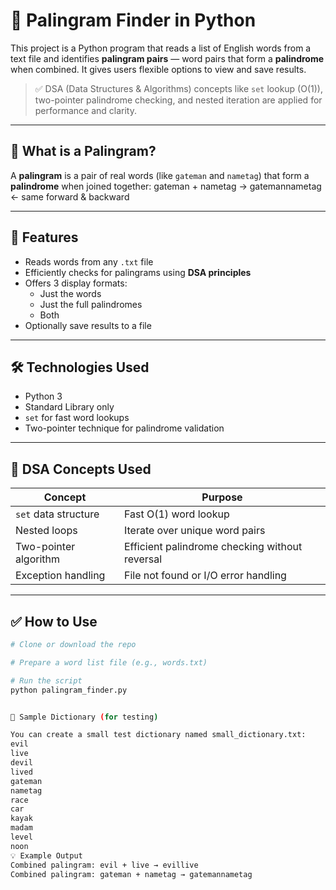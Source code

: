 # 🔁 Palingram Finder in Python

This project is a Python program that reads a list of English words from a text file and identifies **palingram pairs** — word pairs that form a **palindrome** when combined. It gives users flexible options to view and save results.

> ✅ DSA (Data Structures & Algorithms) concepts like `set` lookup (O(1)), two-pointer palindrome checking, and nested iteration are applied for performance and clarity.

---

## 📌 What is a Palingram?

A **palingram** is a pair of real words (like `gateman` and `nametag`) that form a **palindrome** when joined together:
gateman + nametag → gatemannametag ← same forward & backward


---

## 🚀 Features

- Reads words from any `.txt` file
- Efficiently checks for palingrams using **DSA principles**
- Offers 3 display formats:
  - Just the words
  - Just the full palindromes
  - Both
- Optionally save results to a file

---

## 🛠️ Technologies Used

- Python 3
- Standard Library only
- `set` for fast word lookups
- Two-pointer technique for palindrome validation

---

## 🧠 DSA Concepts Used

| Concept               | Purpose                                        |
|------------------------|-----------------------------------------------|
| `set` data structure   | Fast O(1) word lookup                         |
| Nested loops           | Iterate over unique word pairs               |
| Two-pointer algorithm  | Efficient palindrome checking without reversal |
| Exception handling     | File not found or I/O error handling          |

---

## ✅ How to Use

```bash
# Clone or download the repo

# Prepare a word list file (e.g., words.txt)

# Run the script
python palingram_finder.py


📄 Sample Dictionary (for testing)

You can create a small test dictionary named small_dictionary.txt:
evil
live
devil
lived
gateman
nametag
race
car
kayak
madam
level
noon
💡 Example Output
Combined palingram: evil + live → evillive
Combined palingram: gateman + nametag → gatemannametag
